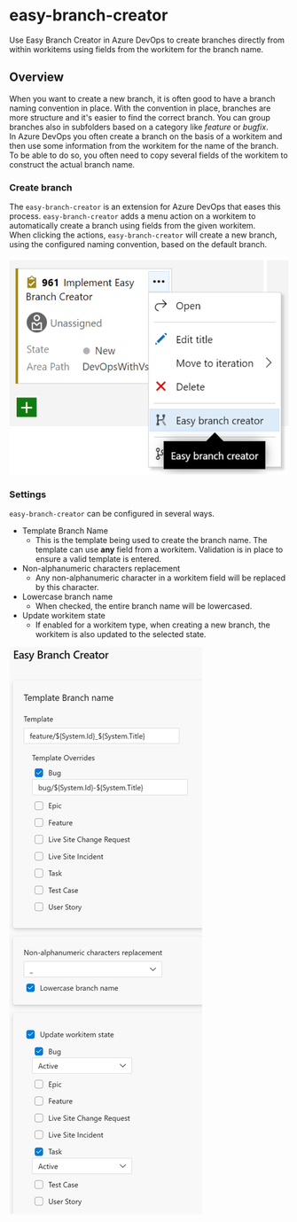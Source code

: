 # easy-branch-creator
Use Easy Branch Creator in Azure DevOps to create branches directly from within workitems using fields from the workitem for the branch name.

## Overview
When you want to create a new branch, it is often good to have a branch naming convention in place. With the convention in place, branches are more structure and it's easier to find the correct branch. You can group branches also in subfolders based on a category like *feature* or *bugfix*.  
In Azure DevOps you often create a branch on the basis of a workitem and then use some information from the workitem for the name of the branch. To be able to do so, you often need to copy several fields of the workitem to construct the actual branch name.  

### Create branch
The `easy-branch-creator` is an extension for Azure DevOps that eases this process. `easy-branch-creator` adds a menu action on a workitem to automatically create a branch using fields from the given workitem.  
When clicking the actions, `easy-branch-creator` will create a new branch, using the configured naming convention, based on the default branch.

![Create Branch Screen Shot][create-branch-action]

### Settings
`easy-branch-creator` can be configured in several ways.
- Template Branch Name
  - This is the template being used to create the branch name. The template can use **any** field from a workitem. Validation is in place to ensure a valid template is entered.
- Non-alphanumeric characters replacement
  - Any non-alphanumeric character in a workitem field will be replaced by this character.
- Lowercase branch name
  - When checked, the entire branch name will be lowercased.
- Update workitem state
  - If enabled for a workitem type, when creating a new branch, the workitem is also updated to the selected state.

![Settings][settings]

[create-branch-action]: marketplace/create-branch-action.png
[settings]: marketplace/settings.png